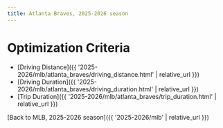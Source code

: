 ```yaml
---
title: Atlanta Braves, 2025-2026 season
---
```


# Optimization Criteria
- [Driving Distance]({{ '2025-2026/mlb/atlanta_braves/driving_distance.html' | relative_url }})
- [Driving Duration]({{ '2025-2026/mlb/atlanta_braves/driving_duration.html' | relative_url }})
- [Trip Duration]({{ '2025-2026/mlb/atlanta_braves/trip_duration.html' | relative_url }})

[Back to MLB, 2025-2026 season]({{ '2025-2026/mlb' | relative_url }})
